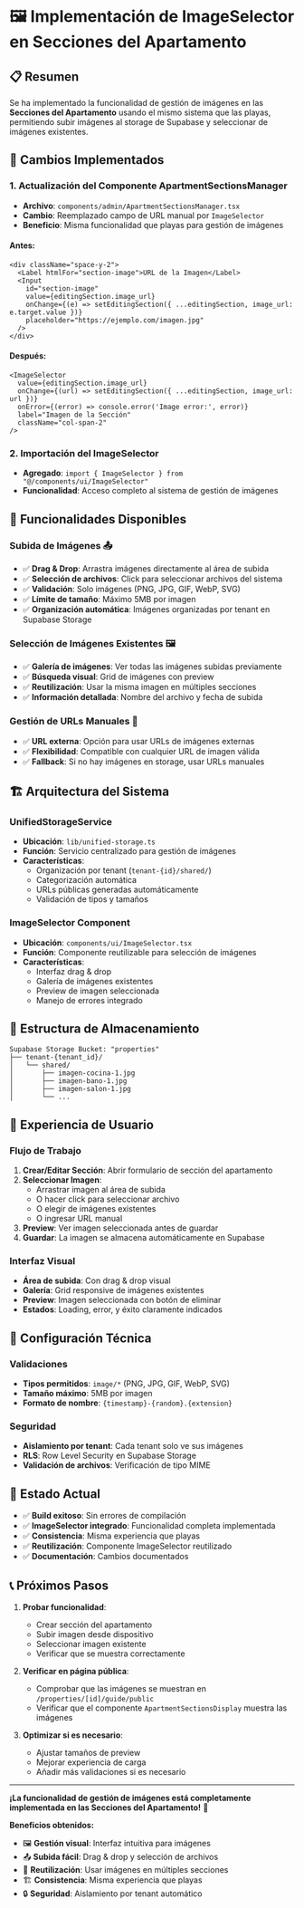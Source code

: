 # 🖼️ Implementación de ImageSelector en Secciones del Apartamento

## 📋 Resumen
Se ha implementado la funcionalidad de gestión de imágenes en las **Secciones del Apartamento** usando el mismo sistema que las playas, permitiendo subir imágenes al storage de Supabase y seleccionar de imágenes existentes.

## 🔄 Cambios Implementados

### **1. Actualización del Componente ApartmentSectionsManager**
- **Archivo**: `components/admin/ApartmentSectionsManager.tsx`
- **Cambio**: Reemplazado campo de URL manual por `ImageSelector`
- **Beneficio**: Misma funcionalidad que playas para gestión de imágenes

#### **Antes:**
```tsx
<div className="space-y-2">
  <Label htmlFor="section-image">URL de la Imagen</Label>
  <Input
    id="section-image"
    value={editingSection.image_url}
    onChange={(e) => setEditingSection({ ...editingSection, image_url: e.target.value })}
    placeholder="https://ejemplo.com/imagen.jpg"
  />
</div>
```

#### **Después:**
```tsx
<ImageSelector
  value={editingSection.image_url}
  onChange={(url) => setEditingSection({ ...editingSection, image_url: url })}
  onError={(error) => console.error('Image error:', error)}
  label="Imagen de la Sección"
  className="col-span-2"
/>
```

### **2. Importación del ImageSelector**
- **Agregado**: `import { ImageSelector } from "@/components/ui/ImageSelector"`
- **Funcionalidad**: Acceso completo al sistema de gestión de imágenes

## 🎯 Funcionalidades Disponibles

### **Subida de Imágenes** 📤
- ✅ **Drag & Drop**: Arrastra imágenes directamente al área de subida
- ✅ **Selección de archivos**: Click para seleccionar archivos del sistema
- ✅ **Validación**: Solo imágenes (PNG, JPG, GIF, WebP, SVG)
- ✅ **Límite de tamaño**: Máximo 5MB por imagen
- ✅ **Organización automática**: Imágenes organizadas por tenant en Supabase Storage

### **Selección de Imágenes Existentes** 🖼️
- ✅ **Galería de imágenes**: Ver todas las imágenes subidas previamente
- ✅ **Búsqueda visual**: Grid de imágenes con preview
- ✅ **Reutilización**: Usar la misma imagen en múltiples secciones
- ✅ **Información detallada**: Nombre del archivo y fecha de subida

### **Gestión de URLs Manuales** 🔗
- ✅ **URL externa**: Opción para usar URLs de imágenes externas
- ✅ **Flexibilidad**: Compatible con cualquier URL de imagen válida
- ✅ **Fallback**: Si no hay imágenes en storage, usar URLs manuales

## 🏗️ Arquitectura del Sistema

### **UnifiedStorageService**
- **Ubicación**: `lib/unified-storage.ts`
- **Función**: Servicio centralizado para gestión de imágenes
- **Características**:
  - Organización por tenant (`tenant-{id}/shared/`)
  - Categorización automática
  - URLs públicas generadas automáticamente
  - Validación de tipos y tamaños

### **ImageSelector Component**
- **Ubicación**: `components/ui/ImageSelector.tsx`
- **Función**: Componente reutilizable para selección de imágenes
- **Características**:
  - Interfaz drag & drop
  - Galería de imágenes existentes
  - Preview de imagen seleccionada
  - Manejo de errores integrado

## 📁 Estructura de Almacenamiento

```
Supabase Storage Bucket: "properties"
├── tenant-{tenant_id}/
│   └── shared/
│       ├── imagen-cocina-1.jpg
│       ├── imagen-bano-1.jpg
│       ├── imagen-salon-1.jpg
│       └── ...
```

## 🎨 Experiencia de Usuario

### **Flujo de Trabajo**
1. **Crear/Editar Sección**: Abrir formulario de sección del apartamento
2. **Seleccionar Imagen**: 
   - Arrastrar imagen al área de subida
   - O hacer click para seleccionar archivo
   - O elegir de imágenes existentes
   - O ingresar URL manual
3. **Preview**: Ver imagen seleccionada antes de guardar
4. **Guardar**: La imagen se almacena automáticamente en Supabase

### **Interfaz Visual**
- **Área de subida**: Con drag & drop visual
- **Galería**: Grid responsive de imágenes existentes
- **Preview**: Imagen seleccionada con botón de eliminar
- **Estados**: Loading, error, y éxito claramente indicados

## 🔧 Configuración Técnica

### **Validaciones**
- **Tipos permitidos**: `image/*` (PNG, JPG, GIF, WebP, SVG)
- **Tamaño máximo**: 5MB por imagen
- **Formato de nombre**: `{timestamp}-{random}.{extension}`

### **Seguridad**
- **Aislamiento por tenant**: Cada tenant solo ve sus imágenes
- **RLS**: Row Level Security en Supabase Storage
- **Validación de archivos**: Verificación de tipo MIME

## 🚀 Estado Actual

- ✅ **Build exitoso**: Sin errores de compilación
- ✅ **ImageSelector integrado**: Funcionalidad completa implementada
- ✅ **Consistencia**: Misma experiencia que playas
- ✅ **Reutilización**: Componente ImageSelector reutilizado
- ✅ **Documentación**: Cambios documentados

## 📞 Próximos Pasos

1. **Probar funcionalidad**: 
   - Crear sección del apartamento
   - Subir imagen desde dispositivo
   - Seleccionar imagen existente
   - Verificar que se muestra correctamente

2. **Verificar en página pública**:
   - Comprobar que las imágenes se muestran en `/properties/[id]/guide/public`
   - Verificar que el componente `ApartmentSectionsDisplay` muestra las imágenes

3. **Optimizar si es necesario**:
   - Ajustar tamaños de preview
   - Mejorar experiencia de carga
   - Añadir más validaciones si es necesario

---

**¡La funcionalidad de gestión de imágenes está completamente implementada en las Secciones del Apartamento!** 🎉

**Beneficios obtenidos:**
- 🖼️ **Gestión visual**: Interfaz intuitiva para imágenes
- 📤 **Subida fácil**: Drag & drop y selección de archivos
- 🔄 **Reutilización**: Usar imágenes en múltiples secciones
- 🏗️ **Consistencia**: Misma experiencia que playas
- 🔒 **Seguridad**: Aislamiento por tenant automático









